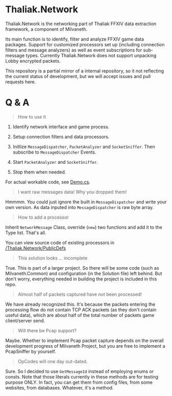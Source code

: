 # Thaliak.Network

Thaliak.Network is the networking part of Thaliak FFXIV data extraction framework, a component of Milvaneth. 

Its main function is to identify, filter and analyze FFXIV game data packages. Support for customized processors set up (including connection filters and message analyzers) as well as event subscriptions for sub-message types. Currently Thaliak.Network does not support unpacking Lobby encrypted packets.

This repository is a partial mirror of a internal repository, so it not reflecting the current status of development, but we will accept issues and pull requests here.

# Q & A

> How to use it

1. Identify network interface and game process.

2. Setup connection filters and data processors.

3. Initlize `MessageDispatcher`, `PacketAnalyzer` and `SocketSniffer`. Then subscribe to `MessageDispatcher` Events.

4. Start `PacketAnalyzer` and `SocketSniffer`.

5. Stop them when needed.

For actual workable code, see [Demo.cs](https://github.com/menphnia/Thaliak.Network/blob/master/Thaliak.Network/Demo.cs).

> I want raw messages data! Why you dropped them!

Hmmmm. You could just ignore the built in `MessageDispatcher` and write your own version. As data inputed into `MessageDispatcher` is raw byte array.

> How to add a processor

Inherit `NetworkMessage` Class, override (`new`) two functions and add it to the Type list. That's all.

You can view source code of existing processors in [/Thaliak.Network/PublicDefs](https://github.com/menphnia/Thaliak.Network/tree/master/Thaliak.Network/PublicDefs)

> This solution looks ... incomplete

True. This is part of a larger project. So there will be some code (such as Milvaneth.Common) and configuration (in the Solution file) left behind. But don't worry, everything needed in building the project is included in this repo.

> Almost half of packets captured have not been processed!

We have already recognized this. It's because the packets entering the processing flow do not contain TCP ACK packets (as they don't contain useful data), which are about half of the total number of packets game client/server send.

> Will there be Pcap support?

Maybe. Whether to implement Pcap packet capture depends on the overall development progress of Milvaneth Project, but you are free to implement a PcapSniffer by yourself.

> OpCodes will one day out-dated.

Sure. So I decided to use `GetMessageId` instead of employing enums or consts. Note that those literals currently in these methods are for testing purpose ONLY. In fact, you can get them from config files, from some websites, from databases. Whatever, it's a method.
